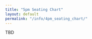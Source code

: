 ```yaml
---
title: "5pm Seating Chart"
layout: default
permalink: "/info/4pm_seating_chart/"
---
```



<style> iframe { width: 100%; height: 1400px; overflow: scroll; } </style>


TBD
